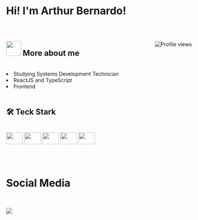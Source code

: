 <h1> Hi! I'm Arthur Bernardo! </h1>

<br>

<div>

  <img src="https://komarev.com/ghpvc/?username=arthurbernardomorferreira&color=yellow" alt="Profile views" align="right" />

  <h2> <img src="https://user-images.githubusercontent.com/94569572/212257400-a1de5bbf-f9ba-4260-bbed-4791f3c27682.png" width="40px"> More about me </h2>
  
  <br>
  
  <li> Studying Systems Development Technician </li>
  <li> ReactJS and TypeScript </li>
  <li> Frontend </li>
  
  <br>

</div>

<div>
  
  <h2> 🛠️ Teck Stark </h2>
 
<br>
   
  <img height="32em" width=45 src="https://cdn.jsdelivr.net/gh/devicons/devicon/icons/javascript/javascript-original.svg" />
  <img height="32em" width=45 src="https://cdn.jsdelivr.net/gh/devicons/devicon/icons/typescript/typescript-plain.svg" />
  <img height="32em" width=45 src="https://cdn.jsdelivr.net/gh/devicons/devicon/icons/react/react-original.svg" />
  <img height="32em" width=45 src="https://cdn.jsdelivr.net/gh/devicons/devicon/icons/html5/html5-original.svg" />
  <img height="32em" width=45 src="https://cdn.jsdelivr.net/gh/devicons/devicon/icons/css3/css3-original.svg" />
  
</div>

##

<br>

<div>
  
  <h1> Social Media </h1>
  
  <br>

  <a href="https://www.linkedin.com/in/arthur-bernardo-moreira-ferreira-36b1201a8/" target="_blank"> <img src="https://img.shields.io/badge/LinkedIn-0077B5?style=for-the-badge&logo=linkedin&logoColor=white" target="_blank"></a>
  
</div>
